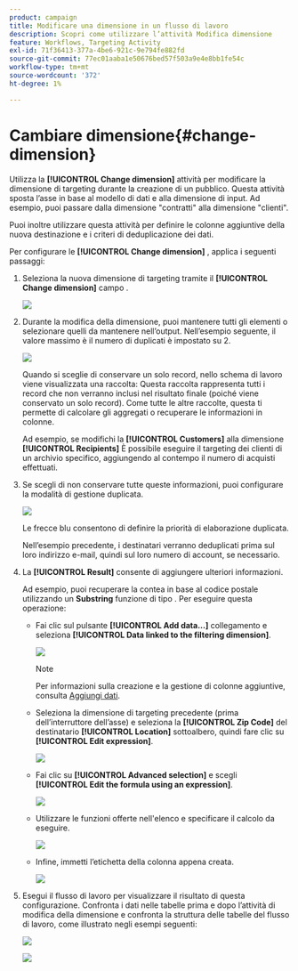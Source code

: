 ```yaml
---
product: campaign
title: Modificare una dimensione in un flusso di lavoro
description: Scopri come utilizzare l’attività Modifica dimensione
feature: Workflows, Targeting Activity
exl-id: 71f36413-377a-4be6-921c-9e794fe882fd
source-git-commit: 77ec01aaba1e50676bed57f503a9e4e8bb1fe54c
workflow-type: tm+mt
source-wordcount: '372'
ht-degree: 1%

---
```


# Cambiare dimensione{#change-dimension}

Utilizza la **[!UICONTROL Change dimension]** attività per modificare la dimensione di targeting durante la creazione di un pubblico. Questa attività sposta l’asse in base al modello di dati e alla dimensione di input. Ad esempio, puoi passare dalla dimensione &quot;contratti&quot; alla dimensione &quot;clienti&quot;.

Puoi inoltre utilizzare questa attività per definire le colonne aggiuntive della nuova destinazione e i criteri di deduplicazione dei dati.

Per configurare le **[!UICONTROL Change dimension]** , applica i seguenti passaggi:

1. Seleziona la nuova dimensione di targeting tramite il **[!UICONTROL Change dimension]** campo .

   ![](assets/s_user_change_dimension_param1.png)

1. Durante la modifica della dimensione, puoi mantenere tutti gli elementi o selezionare quelli da mantenere nell’output. Nell’esempio seguente, il valore massimo è il numero di duplicati è impostato su 2.

   ![](assets/s_user_change_dimension_limit.png)

   Quando si sceglie di conservare un solo record, nello schema di lavoro viene visualizzata una raccolta: Questa raccolta rappresenta tutti i record che non verranno inclusi nel risultato finale (poiché viene conservato un solo record). Come tutte le altre raccolte, questa ti permette di calcolare gli aggregati o recuperare le informazioni in colonne.

   Ad esempio, se modifichi la **[!UICONTROL Customers]** alla dimensione **[!UICONTROL Recipients]** È possibile eseguire il targeting dei clienti di un archivio specifico, aggiungendo al contempo il numero di acquisti effettuati.

1. Se scegli di non conservare tutte queste informazioni, puoi configurare la modalità di gestione duplicata.

   ![](assets/s_user_change_dimension_param2.png)

   Le frecce blu consentono di definire la priorità di elaborazione duplicata.

   Nell’esempio precedente, i destinatari verranno deduplicati prima sul loro indirizzo e-mail, quindi sul loro numero di account, se necessario.

1. La **[!UICONTROL Result]** consente di aggiungere ulteriori informazioni.

   Ad esempio, puoi recuperare la contea in base al codice postale utilizzando un **Substring** funzione di tipo . Per eseguire questa operazione:

   * Fai clic sul pulsante **[!UICONTROL Add data...]** collegamento e seleziona **[!UICONTROL Data linked to the filtering dimension]**.

      ![](assets/wf_change-dimension_sample_01.png)

      >[!NOTE]
      >
      >Per informazioni sulla creazione e la gestione di colonne aggiuntive, consulta [Aggiungi dati](query.md#add-data).

   * Seleziona la dimensione di targeting precedente (prima dell’interruttore dell’asse) e seleziona la **[!UICONTROL Zip Code]** del destinatario **[!UICONTROL Location]** sottoalbero, quindi fare clic su **[!UICONTROL Edit expression]**.

      ![](assets/wf_change-dimension_sample_02.png)

   * Fai clic su **[!UICONTROL Advanced selection]** e scegli **[!UICONTROL Edit the formula using an expression]**.

      ![](assets/wf_change-dimension_sample_03.png)

   * Utilizzare le funzioni offerte nell&#39;elenco e specificare il calcolo da eseguire.

      ![](assets/wf_change-dimension_sample_04.png)

   * Infine, immetti l’etichetta della colonna appena creata.

      ![](assets/wf_change-dimension_sample_05.png)

1. Esegui il flusso di lavoro per visualizzare il risultato di questa configurazione. Confronta i dati nelle tabelle prima e dopo l’attività di modifica della dimensione e confronta la struttura delle tabelle del flusso di lavoro, come illustrato negli esempi seguenti:

   ![](assets/wf_change-dimension_sample_06.png)

   ![](assets/wf_change-dimension_sample_07.png)
